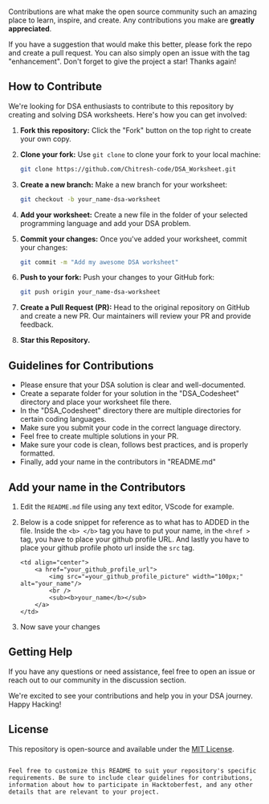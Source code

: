 Contributions are what make the open source community such an amazing place to learn, inspire, and create. Any contributions you make are **greatly appreciated**.

If you have a suggestion that would make this better, please fork the repo and create a pull request. You can also simply open an issue with the tag "enhancement".
Don't forget to give the project a star! Thanks again!


## How to Contribute

We're looking for DSA enthusiasts to contribute to this repository by creating and solving DSA worksheets. Here's how you can get involved:

1. **Fork this repository:** Click the "Fork" button on the top right to create your own copy.

2. **Clone your fork:** Use `git clone` to clone your fork to your local machine:

   ```sh
   git clone https://github.com/Chitresh-code/DSA_Worksheet.git
   ```

3. **Create a new branch:** Make a new branch for your worksheet:

   ```sh
   git checkout -b your_name-dsa-worksheet
   ```

4. **Add your worksheet:** Create a new file in the folder of your selected programming language and add your DSA problem.

5. **Commit your changes:** Once you've added your worksheet, commit your changes:

   ```sh
   git commit -m "Add my awesome DSA worksheet"
   ```

6. **Push to your fork:** Push your changes to your GitHub fork:

   ```sh
   git push origin your_name-dsa-worksheet
   ```

7. **Create a Pull Request (PR):** Head to the original repository on GitHub and create a new PR. Our maintainers will review your PR and provide feedback.

8. **Star this Repository.**

## Guidelines for Contributions

- Please ensure that your DSA solution is clear and well-documented.
- Create a separate folder for your solution in the "DSA_Codesheet" directory and place your worksheet file there.
- In the "DSA_Codesheet" directory there are multiple directories for certain coding languages.
- Make sure you submit your code in the correct language directory.
- Feel free to create multiple solutions in your PR.
- Make sure your code is clean, follows best practices, and is properly formatted.
- Finally, add your name in the contributors in "README.md"

## Add your name in the Contributors

1. Edit the `README.md` file using any text editor, VScode for example.

2. Below is a code snippet for reference as to what has to ADDED in the file. Inside the `<b> </b>` tag you have to put your name, in the `<href >` tag, you have to place your github profile URL. And lastly you have to place your github profile photo url inside the `src` tag.

    ```
    <td align="center">
        <a href="your_github_profile_url">
            <img src="=your_github_profile_picture" width="100px;" alt="your_name"/>
            <br />
            <sub><b>your_name</b></sub>
        </a>
    </td>
    ```

3. Now save your changes

## Getting Help

If you have any questions or need assistance, feel free to open an issue or reach out to our community in the discussion section.

We're excited to see your contributions and help you in your DSA journey. Happy Hacking!

## License

This repository is open-source and available under the [MIT License](https://github.com/Chitresh-code/DSA_Worksheet/blob/main/LICENSE).
```

Feel free to customize this README to suit your repository's specific requirements. Be sure to include clear guidelines for contributions, information about how to participate in Hacktoberfest, and any other details that are relevant to your project.
